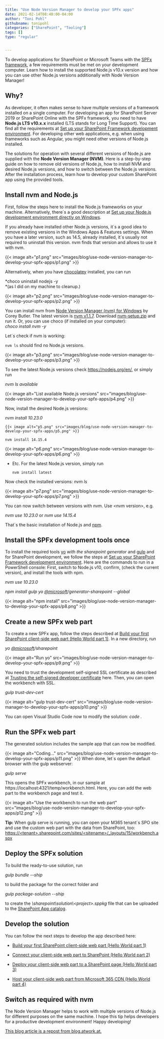 ```yaml
---
title: "Use Node Version Manager to develop your SPFx apps"
date: 2021-02-14T08:40:00-04:00
author: "Toni Pohl"
githubname: tonipohl
categories: ["SharePoint", "Tooling"]
tags: []
type: "regular"


---
```


To develop applications for SharePoint or Microsoft Teams with the [SPFx
framework](https://docs.microsoft.com/en-us/sharepoint/dev/spfx/sharepoint-framework-overview "Overview of the SharePoint Framework"),
a few requirements must be met on your development computer. Learn how
to install the supported Node.js v10.x version and how you can use other
Node.js versions additionally with Node Version
Manager!

## Why? 

As developer, it often makes sense to have multiple versions of a
framework installed on a single computer. For developing an app for
SharePoint Server 2019 or SharePoint Online with the SPFx framework, you
need to have **Node.js LTS v10.x.x** installed (LTS stands for Long Time
Support). You can find all the requirements at [Set up your SharePoint
Framework development
environment](https://docs.microsoft.com/en-us/sharepoint/dev/spfx/set-up-your-development-environment "Set up your SharePoint Framework development environment"). For
developing other web applications, e.g. when using frameworks such
as Angular, you might need other versions of Node.js installed.

The solutions for operation with several different versions of Node.js
are supplied with the **Node Version Manager (NVM)**. Here is a
step-by-step guide on how to remove old versions of Node.js, how to
install NVM and desired Node.js versions, and how to switch between the
Node.js versions. After the installation process, learn how to develop
your custom SharePoint app using the provided tools.
## Install nvm and Node.js 
First, follow the steps here to install the Node.js frameworks on your
machine. Alternatively, there´s a good description at [Set up your
Node.js development environment directly on
Windows](https://docs.microsoft.com/en-us/windows/nodejs/setup-on-windows "https://docs.microsoft.com/en-us/windows/nodejs/setup-on-windows").

If you already have installed other Node.js versions, it´s a good idea
to remove existing versions in the Windows Apps & Features settings.
When you have a later version, such as 14.5, already installed, it´s
usually not required to uninstall this version. nvm finds that version
and allows to use it with nvm.

{{< image alt="p1.png" src="images/blog/use-node-version-manager-to-develop-your-spfx-apps/p1.png" >}}

Alternatively, when you have [chocolatey](https://chocolatey.org/)
installed, you can run

*choco uninstall nodejs -y\
*(as I did on my machine to cleanup.)

{{< image alt="p2.png" src="images/blog/use-node-version-manager-to-develop-your-spfx-apps/p2.png" >}}

You can install nvm from [Node Version Manager (nvm) for
Windows](https://github.com/coreybutler/nvm-windows#node-version-manager-nvm-for-windows "https://github.com/coreybutler/nvm-windows#node-version-manager-nvm-for-windows")
by Corey Butler. The latest version is [nvm
v1.1.7](https://github.com/coreybutler/nvm-windows/releases/tag/1.1.7 "https://github.com/coreybutler/nvm-windows/releases/tag/1.1.7").
Download
[nvm-setup.zip](https://github.com/coreybutler/nvm-windows/releases/download/1.1.7/nvm-setup.zip "https://github.com/coreybutler/nvm-windows/releases/download/1.1.7/nvm-setup.zip")
and run it. Or, you can use choco (if installed on your computer):\
*choco install nvm -y*

Let´s check if nvm is working:

`nvm ls`
should find no Node.js versions.


{{< image alt="p3.png" src="images/blog/use-node-version-manager-to-develop-your-spfx-apps/p3.png" >}}

To see the latest Node.js versions check <https://nodejs.org/en/>, or
simply run

*nvm ls available*

{{< image alt="List available Node.js versions" src="images/blog/use-node-version-manager-to-develop-your-spfx-apps/p4.png" >}}

Now, install the desired Node.js versions:

  *nvm install 10.23.0*


    {{< image alt="p5.png" src="images/blog/use-node-version-manager-to-develop-your-spfx-apps/p5.png" >}}

  `nvm install 14.15.4`



{{< image alt="p6.png" src="images/blog/use-node-version-manager-to-develop-your-spfx-apps/p6.png" >}}

-   Etc. For the latest Node.js version, simply run

    `nvm install latest`

Now check the installed versions: *nvm ls*


{{< image alt="p7.png" src="images/blog/use-node-version-manager-to-develop-your-spfx-apps/p7.png" >}}

You can now switch between versions with nvm. Use \<nvm version>, e.g.

*nvm use 10.23.0* or *nvm use 14.15.4*

That´s the basic installation of Node.js and
[npm](https://www.npmjs.com/get-npm).
## Install the SPFx development tools once 
To install the required tools
[yo](https://docs.microsoft.com/en-us/sharepoint/dev/spfx/set-up-your-development-environment#install-yeoman)
*with the sharepoint generator* and
[gulp](https://docs.microsoft.com/en-us/sharepoint/dev/spfx/set-up-your-development-environment#install-gulp)
and for SharePoint development, we follow the steps at [Set up your
SharePoint Framework development
environment](https://docs.microsoft.com/en-us/sharepoint/dev/spfx/set-up-your-development-environment "https://docs.microsoft.com/en-us/sharepoint/dev/spfx/set-up-your-development-environment").
Here are the commands to run in a PowerShell console: First, switch to
Node.js v10, confirm, (check the current version), and install the tools
with npm.

*nvm use 10.23.0*

*npm install gulp yo
[\@microsoft](/t5/user/viewprofilepage/user-id/41501)/generator-sharepoint
--global*


{{< image alt="npm install" src="images/blog/use-node-version-manager-to-develop-your-spfx-apps/p8.png" >}}
## Create a new SPFx web part 
To create a new SPFx app, follow the steps described at [Build your
first SharePoint client-side web part (Hello World part
1)](https://docs.microsoft.com/en-us/sharepoint/dev/spfx/web-parts/get-started/build-a-hello-world-web-part "https://docs.microsoft.com/en-us/sharepoint/dev/spfx/web-parts/get-started/build-a-hello-world-web-part").
In a new directory, run

*yo [\@microsoft](/t5/user/viewprofilepage/user-id/41501)/sharepoint*



{{< image alt="Run yo" src="images/blog/use-node-version-manager-to-develop-your-spfx-apps/p9.png" >}}

You need to trust the development self-signed SSL certificate as
described at [Trusting the self-signed developer
certificate](https://docs.microsoft.com/en-us/sharepoint/dev/spfx/set-up-your-development-environment#trusting-the-self-signed-developer-certificate "https://docs.microsoft.com/en-us/sharepoint/dev/spfx/set-up-your-development-environment#trusting-the-self-signed-developer-certificate")
here. Then, you can open the workbench with SSL.

*gulp trust-dev-cert*


{{< image alt="gulp trust-dev-cert" src="images/blog/use-node-version-manager-to-develop-your-spfx-apps/p10.png" >}}

You can open Visual Studio Code now to modify the solution: *code .*

## Run the SPFx web part 

The generated solution includes the sample app that can now be modified.



{{< image alt="Coding\..." src="images/blog/use-node-version-manager-to-develop-your-spfx-apps/p11.png" >}}
When done, let´s open the default browser with the gulp webserver:

*gulp serve*

This opens the SPFx workbench, in our sample at
https://localhost:4321/temp/workbench.html. Here, you can add the
web part to the workbench page and test it.


{{< image alt="Use the workbench to run the web part" src="images/blog/use-node-version-manager-to-develop-your-spfx-apps/p12.png" >}}

**Tip:** When gulp serve is running, you can open your M365 tenant´s SPO
site and use the custom web part with the data from SharePoint, too:
[https://\<tenant>.sharepoint.com/sites/\<sitename>/\_layouts/15/workbench.aspx](https://%3ctenant%3e.sharepoint.com/sites/%3Csitename%3E/_layouts/15/workbench.aspx)

## Deploy the SPFx solution 

To build the ready-to-use solution, run

*gulp bundle \--ship*

to build the package for the correct folder and

*gulp package-solution \--ship*

to create the *\\sharepoint\\solution\\\<project>.sppkg* file that can
be uploaded to the [SharePoint App
catalog](https://docs.microsoft.com/en-us/sharepoint/use-app-catalog?redirectSourcePath=%252farticle%252fuse-the-app-catalog-to-make-custom-business-apps-available-for-your-sharepoint-online-environment-0b6ab336-8b83-423f-a06b-bcc52861cba0).

## Develop the solution 

You can follow the next steps to develop the app described here:

-   [Build your first SharePoint client-side web part (Hello World part
    1)](https://docs.microsoft.com/en-us/sharepoint/dev/spfx/web-parts/get-started/build-a-hello-world-web-part "https://docs.microsoft.com/en-us/sharepoint/dev/spfx/web-parts/get-started/build-a-hello-world-web-part")

-   [Connect your client-side web part to SharePoint (Hello World part
    2)](https://docs.microsoft.com/en-us/sharepoint/dev/spfx/web-parts/get-started/connect-to-sharepoint "https://docs.microsoft.com/en-us/sharepoint/dev/spfx/web-parts/get-started/connect-to-sharepoint")

-   [Deploy your client-side web part to a SharePoint page (Hello World
    part
    3)](https://docs.microsoft.com/en-us/sharepoint/dev/spfx/web-parts/get-started/connect-to-sharepoint "https://docs.microsoft.com/en-us/sharepoint/dev/spfx/web-parts/get-started/connect-to-sharepoint")

-   [Host your client-side web part from Microsoft 365 CDN (Hello World
    part
    4)](https://docs.microsoft.com/en-us/sharepoint/dev/spfx/web-parts/get-started/hosting-webpart-from-office-365-cdn "https://docs.microsoft.com/en-us/sharepoint/dev/spfx/web-parts/get-started/hosting-webpart-from-office-365-cdn")

## Switch as required with nvm

The Node Version Manager helps to work with multiple versions of Node.js
for different purposes on the same machine. I hope this tip helps
developers for a productive development environment!
Happy
developing!

[This blog article is a repost from
blog.atwork.at.](https://blog.atwork.at/post/Use-nvm-for-multiple-nodejs-versions "blog.atwork.at")
 